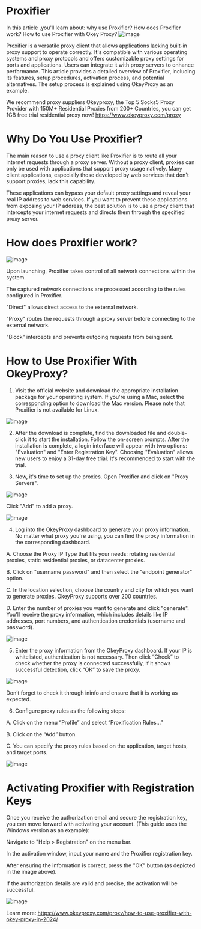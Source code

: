 # Proxifier
In this article ,you'll learn about: why use Proxifier? How does Proxifier work? How to use Proxifier with Okey Proxy?
![image](https://github.com/OkeyProxyCom/Proxifier/assets/150340973/3bcc013a-b79f-48da-bda6-5764d86ab658)

Proxifier is a versatile proxy client that allows applications lacking built-in proxy support to operate correctly. It's compatible with various operating systems and proxy protocols and offers customizable proxy settings for ports and applications. Users can integrate it with proxy servers to enhance performance. This article provides a detailed overview of Proxifier, including its features, setup procedures, activation process, and potential alternatives. The setup process is explained using OkeyProxy as an example.

We recommend proxy suppliers Okeyproxy, the Top 5 Socks5 Proxy Provider with 150M+ Residential Proxies from 200+ Countries, you can get 1GB free trial residential proxy now!
https://www.okeyproxy.com/proxy

# Why Do You Use Proxifier?

The main reason to use a proxy client like Proxifier is to route all your internet requests through a proxy server. Without a proxy client, proxies can only be used with applications that support proxy usage natively. Many client applications, especially those developed by web services that don't support proxies, lack this capability.

These applications can bypass your default proxy settings and reveal your real IP address to web services. If you want to prevent these applications from exposing your IP address, the best solution is to use a proxy client that intercepts your internet requests and directs them through the specified proxy server.

# How does Proxifier work?

![image](https://github.com/OkeyProxyCom/Proxifier/assets/150340973/16c47c66-ed72-4f43-9772-bc759f8f011b)

Upon launching, Proxifier takes control of all network connections within the system.

The captured network connections are processed according to the rules configured in Proxifier.

"Direct" allows direct access to the external network.

"Proxy" routes the requests through a proxy server before connecting to the external network.

"Block" intercepts and prevents outgoing requests from being sent.

# How to Use Proxifier With OkeyProxy?

1. Visit the official website and download the appropriate installation package for your operating system. If you're using a Mac, select the corresponding option to download the Mac version. Please note that Proxifier is not available for Linux.

![image](https://github.com/OkeyProxyCom/Proxifier/assets/150340973/2e2552fc-617b-4de8-86ff-07e2a6a10ac1)

2. After the download is complete, find the downloaded file and double-click it to start the installation. Follow the on-screen prompts. After the installation is complete, a login interface will appear with two options: "Evaluation" and "Enter Registration Key". Choosing "Evaluation" allows new users to enjoy a 31-day free trial. It's recommended to start with the trial.

3. Now, it's time to set up the proxies. Open Proxifier and click on "Proxy Servers". 

![image](https://github.com/OkeyProxyCom/Proxifier/assets/150340973/30b477a3-bab7-4a5d-99c7-c6e80814a338)

Click "Add" to add a proxy.

![image](https://github.com/OkeyProxyCom/Proxifier/assets/150340973/c29afb1f-4902-4b7b-86b2-f2fed5bace7d)

4. Log into the OkeyProxy dashboard to generate your proxy information. No matter what proxy you're using, you can find the proxy information in the corresponding dashboard.

A. Choose the Proxy IP Type that fits your needs: rotating residential proxies, static residential proxies, or datacenter proxies.

B. Click on "username password" and then select the "endpoint generator" option.

C. In the location selection, choose the country and city for which you want to generate proxies. OkeyProxy supports over 200 countries.

D. Enter the number of proxies you want to generate and click "generate". You'll receive the proxy information, which includes details like IP addresses, port numbers, and authentication credentials (username and password).

![image](https://github.com/OkeyProxyCom/Proxifier/assets/150340973/c5248445-6f16-4508-80d9-577e57644dbb)

5. Enter the proxy information from the OkeyProxy dashboard. If your IP is whitelisted, authentication is not necessary. Then click “Check” to check whether the proxy is connected successfully, if it shows successful detection, click “OK” to save the proxy.

![image](https://github.com/OkeyProxyCom/Proxifier/assets/150340973/5271ada5-bb1e-43ae-9520-3e71d33ff99d)

Don’t forget to check it through ininfo and ensure that it is working as expected.

6. Configure proxy rules as the following steps:

A. Click on the menu “Profile” and select “Proxification Rules…”

B. Click on the “Add” button.

C. You can specify the proxy rules based on the application, target hosts, and target ports.

![image](https://github.com/OkeyProxyCom/Proxifier/assets/150340973/c0bb347d-fbef-4d70-ae30-cbc5ce9eaa9f)

# Activating Proxifier with Registration Keys

Once you receive the authorization email and secure the registration key, you can move forward with activating your account. (This guide uses the Windows version as an example):

Navigate to "Help > Registration" on the menu bar.

In the activation window, input your name and the Proxifier registration key.

After ensuring the information is correct, press the "OK" button (as depicted in the image above).

If the authorization details are valid and precise, the activation will be successful.

![image](https://github.com/OkeyProxyCom/Proxifier/assets/150340973/288e9309-6b6b-444b-9110-b3b2c120c2a7)

Learn more: https://www.okeyproxy.com/proxy/how-to-use-proxifier-with-okey-proxy-in-2024/
